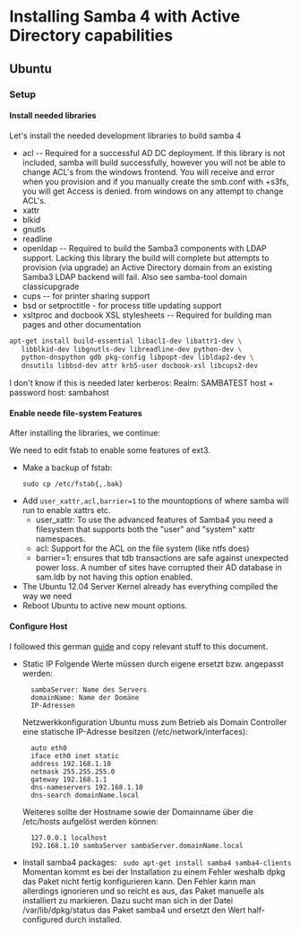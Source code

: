 # Installing Samba 4 with Active Directory capabilities

## Ubuntu

### Setup
#### Install needed libraries
Let's install the needed development libraries to build samba 4
  - acl -- Required for a successful AD DC deployment. If this library is not included, samba will build successfully, however you will not be able to change ACL's from the windows frontend. You will receive and error when you provision and if you manually create the smb.conf with +s3fs, you will get Access is denied. from windows on any attempt to change ACL's.
  - xattr
  - blkid
  - gnutls
  - readline
  - openldap -- Required to build the Samba3 components with LDAP support. Lacking this library the build will complete but attempts to provision (via upgrade) an Active Directory domain from an existing Samba3 LDAP backend will fail. Also see samba-tool domain classicupgrade
  - cups -- for printer sharing support
  - bsd or setproctitle - for process title updating support
  - xsltproc and docbook XSL stylesheets -- Required for building man pages and other documentation

```bash
apt-get install build-essential libacl1-dev libattr1-dev \
   libblkid-dev libgnutls-dev libreadline-dev python-dev \
   python-dnspython gdb pkg-config libpopt-dev libldap2-dev \
   dnsutils libbsd-dev attr krb5-user docbook-xsl libcups2-dev
```

I don't know if this is needed later
kerberos:
Realm: SAMBATEST
host + password host: sambahost


#### Enable neede file-system Features
After installing the libraries, we continue:

We need to edit fstab to enable some features of ext3.
- Make  a backup of fstab:
  ```
  sudo cp /etc/fstab{,.bak}
  ```
- Add ```user_xattr,acl,barrier=1``` to the mountoptions of where samba will run to enable xattrs etc.
  - user_xattr: To use the advanced features of Samba4 you need a filesystem that supports both the "user" and "system" xattr namespaces.
  - acl: Support for the ACL on the file system (like ntfs does)
  - barrier=1: ensures that tdb transactions are safe against unexpected power loss. A number of sites have corrupted their AD database in sam.ldb by not having this option enabled.
- The Ubuntu 12.04 Server Kernel already has everything compiled the way we need
- Reboot Ubuntu to active new mount options.


#### Configure Host
I followed this german [guide](http://tridex.net/2012-07-04/active-directory-samba-4-ubuntu-linu/) and copy relevant stuff to this document.

- Static IP
  Folgende Werte müssen durch eigene ersetzt bzw. angepasst werden:

        sambaServer: Name des Servers
        domainName: Name der Domäne
        IP-Adressen

  Netzwerkkonfiguration
    Ubuntu muss zum Betrieb als Domain Controller eine statische IP-Adresse besitzen (/etc/network/interfaces):

        auto eth0
        iface eth0 inet static
        address 192.168.1.10
        netmask 255.255.255.0
        gateway 192.168.1.1
        dns-nameservers 192.168.1.10
        dns-search domainName.local


    Weiteres sollte der Hostname sowie der Domainname über die /etc/hosts aufgelöst werden können:

        127.0.0.1 localhost
        192.168.1.10 sambaServer sambaServer.domainName.local

- Install samba4 packages: ``` sudo apt-get install samba4 samba4-clients```
  Momentan kommt es bei der Installation zu einem Fehler weshalb dpkg das Paket nicht fertig konfigurieren kann. Den Fehler kann man allerdings ignorieren und so reicht es aus, das Paket manuelle als installiert zu markieren. Dazu sucht man sich in der Datei /var/lib/dpkg/status das Paket samba4 und ersetzt den Wert half-configured durch installed.



